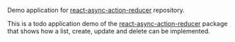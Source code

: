 Demo application for [react-async-action-reducer](https://github.com/wojciechka/react-async-action-reducer) repository.

This is a todo application demo of the [react-async-action-reducer](https://github.com/wojciechka/react-async-action-reducer) package that shows how a list, create, update and delete can be implemented.


